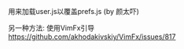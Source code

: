 用来加载user.js以覆盖prefs.js (by 颜太吓)

另一种方法: 使用VimFx引导
https://github.com/akhodakivskiy/VimFx/issues/817
